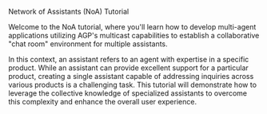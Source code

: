 Network of Assistants (NoA) Tutorial

Welcome to the NoA tutorial, where you'll learn how to develop multi-agent
applications utilizing AGP's multicast capabilities to establish a collaborative
"chat room" environment for multiple assistants.

In this context, an assistant refers to an agent with expertise in a specific product.
While an assistant can provide excellent support for a particular product, creating
a single assistant capable of addressing inquiries across various products is a
challenging task. This tutorial will demonstrate how to leverage the collective
knowledge of specialized assistants to overcome this complexity and enhance the
overall user experience.